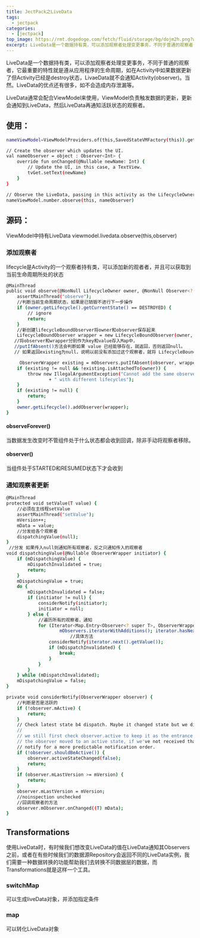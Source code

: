 ```yaml
---
title: JectPack之LiveData
tags: 
  - jectpack
categories:
  - [jectpack] 
top_image: https://rmt.dogedoge.com/fetch/fluid/storage/bg/dojm2h.png?w=1920&q=100&fmt=webp
excerpt: LiveData是一个数据持有类，可以添加观察者处理变更事务，不同于普通的观察者，它最重要的特性就是遵从应用程序的生命周期，如在Activity中如果数据更新了但Activity已经是destroy状态，LivaeData就不会通知Activity(observer)。当然。LiveData的优点还有很多，如不会造成内存泄漏等。
---
```

LiveData是一个数据持有类，可以添加观察者处理变更事务，不同于普通的观察者，它最重要的特性就是遵从应用程序的生命周期，如在Activity中如果数据更新了但Activity已经是destroy状态，LivaeData就不会通知Activity(observer)。当然。LiveData的优点还有很多，如不会造成内存泄漏等。

LiveData通常会配合ViewModel来使用，ViewModel负责触发数据的更新，更新会通知到LiveData，然后LiveData再通知活跃状态的观察者。
## 使用：

```bash
nameViewModel=ViewModelProviders.of(this,SavedStateVMFactory(this)).get(NameViewModel::class.java)

// Create the observer which updates the UI.
val nameObserver = object : Observer<Int> {
    override fun onChanged(@Nullable newName: Int) {
        // Update the UI, in this case, a TextView.
        tvGet.setText(newName)
    }
}

// Observe the LiveData, passing in this activity as the LifecycleOwner and the observer.
nameViewModel.number.observe(this, nameObserver)
```

## 源码：
ViewModel中持有LiveData
viewmodel.livedata.observe(this,observer)

### 添加观察者
lifecycle是Activity的一个观察者持有类，可以添加新的观者者，并且可以获取到当前生命周期所处的状态

```bash
@MainThread
public void observe(@NonNull LifecycleOwner owner, @NonNull Observer<? super T> observer) {
    assertMainThread("observe");
    //判断当前生命周期状态，如果是已销毁不进行下一步操作
    if (owner.getLifecycle().getCurrentState() == DESTROYED) {
        // ignore
        return;
    }
    //新创建lifecycleBoundObserver将owner和observer保存起来
    LifecycleBoundObserver wrapper = new LifecycleBoundObserver(owner, observer);
   //将observer和wrapper分别作为key和value存入Map中，
   //putIfAbsent()方法会判断如果 value 已经能够存在，就返回，否则返回null。
   // 如果返回existing为null，说明以前没有添加过这个观察者，就将 LifecycleBoundObserver 作为 owner 生命周期的观察者

     ObserverWrapper existing = mObservers.putIfAbsent(observer, wrapper);
    if (existing != null && !existing.isAttachedTo(owner)) {
        throw new IllegalArgumentException("Cannot add the same observer"
                + " with different lifecycles");
    }
    if (existing != null) {
        return;
    }
    owner.getLifecycle().addObserver(wrapper);
}
```

#### observeForever()
当数据发生改变时不管组件处于什么状态都会收到回调，除非手动将观察者移除。
#### observer()
当组件处于STARTED和RESUMED状态下才会收到

### 通知观察者更新

```bash
@MainThread
protected void setValue(T value) {
    //必须在主线程setValue
    assertMainThread("setValue");
    mVersion++;
    mData = value;
    //分发给各个观察者
    dispatchingValue(null);
}
 //分发 如果传入null则通知所有观察者，反之只通知传入的观察者
void dispatchingValue(@Nullable ObserverWrapper initiator) {
    if (mDispatchingValue) {
        mDispatchInvalidated = true;
        return;
    }
    mDispatchingValue = true;
    do {
        mDispatchInvalidated = false;
        if (initiator != null) {
            considerNotify(initiator);
            initiator = null;
        } else {
            //遍历所有的观察者，通知
            for (Iterator<Map.Entry<Observer<? super T>, ObserverWrapper>> iterator =
                    mObservers.iteratorWithAdditions(); iterator.hasNext(); ) {
                        //具体方法
                considerNotify(iterator.next().getValue());
                if (mDispatchInvalidated) {
                    break;
                }
            }
        }
    } while (mDispatchInvalidated);
    mDispatchingValue = false;
}

private void considerNotify(ObserverWrapper observer) {
    //判断是否是活跃的
    if (!observer.mActive) {
        return;
    }
    // Check latest state b4 dispatch. Maybe it changed state but we didn't get the event yet.
    //
    // we still first check observer.active to keep it as the entrance for events. So even if
    // the observer moved to an active state, if we've not received that event, we better not
    // notify for a more predictable notification order.
    if (!observer.shouldBeActive()) {
        observer.activeStateChanged(false);
        return;
    }
    if (observer.mLastVersion >= mVersion) {
        return;
    }
    observer.mLastVersion = mVersion;
    //noinspection unchecked
    //回调观察者的方法
    observer.mObserver.onChanged((T) mData);
}
```

##  Transformations
使用LiveData时，有时候我们想改变LiveData的值在LiveData通知其Observers之前，或者在有些时候我们的数据源Repository会返回不同的LiveData实例，我们需要一种数据转换的功能帮助我们去转换不同数据层的数据，而Transformations就是这样一个工具。
### switchMap
可以生成liveData对象，并添加指定条件
### map
可以转化LiveData对象
